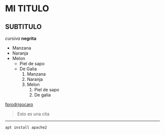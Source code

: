 # MI TITULO
## SUBTITULO

<!-- FORMATOS -->
*cursiva*
**negrita**

<!-- Listas -->
* Manzana
* Naranja
* Melon
    * Piel de sapo
    * De Galia
      1. Manzana
      2. Naranja
      3. Melon
         1. Piel de sapo
         2. De galia

<!-- Enlaces -->
[fprodrigocaro](https://fprodrigocaro.org)

<!-- Citas -->
> Esto es una cita

<!-- Linea Horizontal -->
---

<!-- Codigo -->
`apt install apache2`

